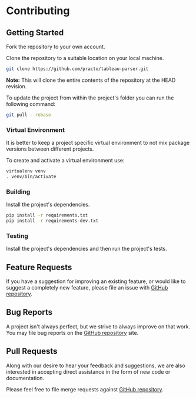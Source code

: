 # Contributing

## Getting Started

Fork the repository to your own account.

Clone the repository to a suitable location on your local machine.

```bash
git clone https://github.com/practo/tableau-parser.git
```

**Note:** This will clone the entire contents of the repository at the HEAD revision.

To update the project from within the project's folder you can run the following command:

```bash
git pull --rebase
```

### Virtual Environment

It is better to keep a project specific virtual environment to not mix package versions between different projects.

To create and activate a virtual environment use:

```bash
virtualenv venv
. venv/bin/activate
```

### Building

Install the project's dependencies.

```bash
pip install -r requirements.txt
pip install -r requirements-dev.txt
```

### Testing

Install the project's dependencies and then run the project's tests.

## Feature Requests

If you have a suggestion for improving an existing feature, or would like to suggest a completely new feature, please file an issue with [GitHub repository](https://github.com/practo/tableau-parser/issues).

## Bug Reports

A project isn't always perfect, but we strive to always improve on that work. You may file bug reports on the [GitHub repository](https://github.com/practo/tableau-parser/issues) site.

## Pull Requests

Along with our desire to hear your feedback and suggestions, we are also interested in accepting direct assistance in the form of new code or documentation.

Please feel free to file merge requests against [GitHub repository](https://github.com/practo/tableau-parser/pulls).
